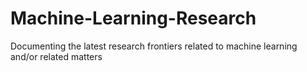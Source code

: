 # Machine-Learning-Research
Documenting the latest research frontiers related to machine learning and/or related matters
